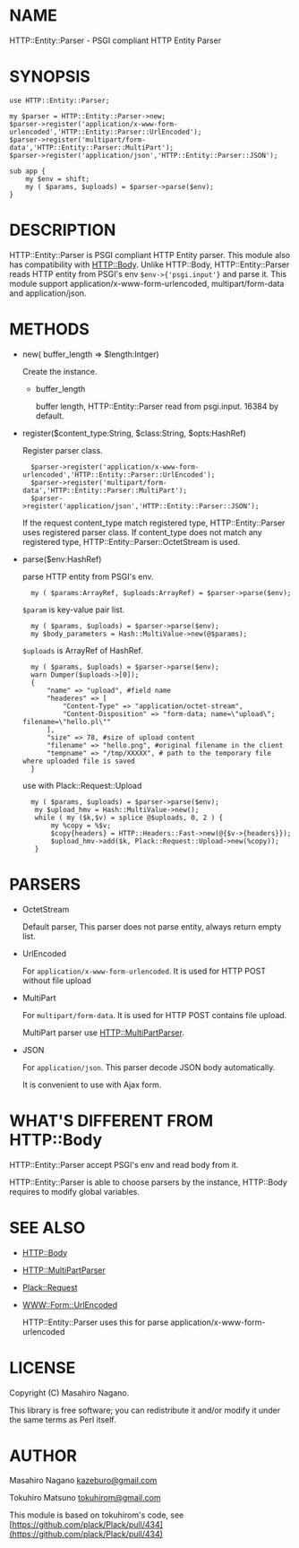 # NAME

HTTP::Entity::Parser - PSGI compliant HTTP Entity Parser

# SYNOPSIS

    use HTTP::Entity::Parser;
    
    my $parser = HTTP::Entity::Parser->new;
    $parser->register('application/x-www-form-urlencoded','HTTP::Entity::Parser::UrlEncoded');
    $parser->register('multipart/form-data','HTTP::Entity::Parser::MultiPart');
    $parser->register('application/json','HTTP::Entity::Parser::JSON');

    sub app {
        my $env = shift;
        my ( $params, $uploads) = $parser->parse($env);
    }

# DESCRIPTION

HTTP::Entity::Parser is PSGI compliant HTTP Entity parser. This module also has compatibility 
with [HTTP::Body](https://metacpan.org/pod/HTTP::Body). Unlike HTTP::Body, HTTP::Entity::Parser reads HTTP entity from 
PSGI's env `$env->{'psgi.input'}` and parse it.
This module support application/x-www-form-urlencoded, multipart/form-data and application/json.

# METHODS

- new( buffer\_length => $length:Intger)

    Create the instance.

    - buffer\_length

        buffer length, HTTP::Entity::Parser read from psgi.input. 16384 by default.

- register($content\_type:String, $class:String, $opts:HashRef)

    Register parser class.

        $parser->register('application/x-www-form-urlencoded','HTTP::Entity::Parser::UrlEncoded');
        $parser->register('multipart/form-data','HTTP::Entity::Parser::MultiPart');
        $parser->register('application/json','HTTP::Entity::Parser::JSON');

    If the request content\_type match registered type, HTTP::Entity::Parser uses registered 
    parser class. If content\_type does not match any registered type, HTTP::Entity::Parser::OctetStream is used.

- parse($env:HashRef)

    parse HTTP entity from PSGI's env.

        my ( $params:ArrayRef, $uploads:ArrayRef) = $parser->parse($env);

    `$param` is key-value pair list.

        my ( $params, $uploads) = $parser->parse($env);
        my $body_parameters = Hash::MultiValue->new(@$params);

    `$uploads` is ArrayRef of HashRef.

        my ( $params, $uploads) = $parser->parse($env);
        warn Dumper($uploads->[0]);
        {
            "name" => "upload", #field name
            "headeres" => [
                "Content-Type" => "application/octet-stream",
                "Content-Disposition" => "form-data; name=\"upload\"; filename=\"hello.pl\""           
            ],
            "size" => 78, #size of upload content
            "filename" => "hello.png", #original filename in the client
            "tempname" => "/tmp/XXXXX", # path to the temporary file where uploaded file is saved
        }

    use with Plack::Request::Upload

        my ( $params, $uploads) = $parser->parse($env);
         my $upload_hmv = Hash::MultiValue->new();
         while ( my ($k,$v) = splice @$uploads, 0, 2 ) {
             my %copy = %$v;
             $copy{headers} = HTTP::Headers::Fast->new(@{$v->{headers}});
             $upload_hmv->add($k, Plack::Request::Upload->new(%copy));
         }

# PARSERS

- OctetStream

    Default parser, This parser does not parse entity, always return empty list. 

- UrlEncoded

    For `application/x-www-form-urlencoded`. It is used for HTTP POST without file upload

- MultiPart

    For `multipart/form-data`. It is used for HTTP POST contains file upload.

    MultiPart parser use [HTTP::MultiPartParser](https://metacpan.org/pod/HTTP::MultiPartParser).

- JSON

    For `application/json`. This parser decode JSON body automatically. 

    It is convenient to use with Ajax form.

# WHAT'S DIFFERENT FROM HTTP::Body

HTTP::Entity::Parser accept PSGI's env and read body from it.

HTTP::Entity::Parser is able to choose parsers by the instance, HTTP::Body requires to modify global variables.

# SEE ALSO

- [HTTP::Body](https://metacpan.org/pod/HTTP::Body)
- [HTTP::MultiPartParser](https://metacpan.org/pod/HTTP::MultiPartParser)
- [Plack::Request](https://metacpan.org/pod/Plack::Request)
- [WWW::Form::UrlEncoded](https://metacpan.org/pod/WWW::Form::UrlEncoded)

    HTTP::Entity::Parser uses this for parse application/x-www-form-urlencoded

# LICENSE

Copyright (C) Masahiro Nagano.

This library is free software; you can redistribute it and/or modify
it under the same terms as Perl itself.

# AUTHOR

Masahiro Nagano <kazeburo@gmail.com>

Tokuhiro Matsuno <tokuhirom@gmail.com>

This module is based on tokuhirom's code, see [https://github.com/plack/Plack/pull/434](https://github.com/plack/Plack/pull/434)
